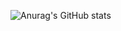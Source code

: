 ![Anurag's GitHub stats](https://github-readme-stats.vercel.app/api?username=silvafael&show_icons=true&theme=onedark)
